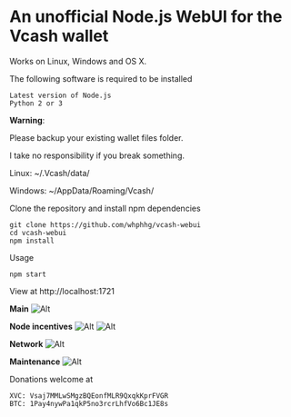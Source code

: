 # An unofficial Node.js WebUI for the Vcash wallet

Works on Linux, Windows and OS X.

The following software is required to be installed
```
Latest version of Node.js
Python 2 or 3
```

**Warning**:

Please backup your existing wallet files folder.

I take no responsibility if you break something.


Linux: ~/.Vcash/data/

Windows: ~/AppData/Roaming/Vcash/


Clone the repository and install npm dependencies
```
git clone https://github.com/whphhg/vcash-webui
cd vcash-webui
npm install
```

Usage
```
npm start
```

View at http://localhost:1721



**Main**
![Alt](http://i.imgur.com/4kFiggk.png)

**Node incentives**
![Alt](http://i.imgur.com/YXoOAzX.png)
![Alt](http://i.imgur.com/Eudv5q1.png)

**Network**
![Alt](http://i.imgur.com/MbjMdm3.jpg)

**Maintenance**
![Alt](http://i.imgur.com/NQacsDM.png)

Donations welcome at
```
XVC: Vsaj7MMLwSMgzBQEonfMLR9QxqkKprFVGR
BTC: 1Pay4nywPa1qkP5no3rcrLhfVo6Bc1JE8s
```
